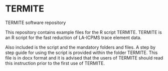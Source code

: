 # TERMITE
TERMITE software repository

This repository contains example files for the R script TERMITE. 
TERMITE is an R script for the fast reduction of LA-ICPMS trace element data.

Also included is the script and the mandatory folders and files. 
A step by step guide for using the script is provided within the folder TERMITE.
This file is in docx format and it is advised that the users of TERMITE should read 
this instruction prior to the first use of TERMITE.
